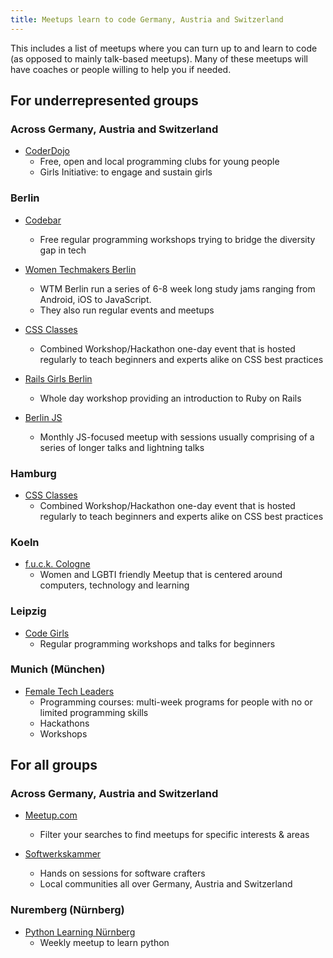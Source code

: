 ```yaml
---
title: Meetups learn to code Germany, Austria and Switzerland
---
```


This includes a list of meetups where you can turn up to and learn to code (as opposed to mainly talk-based meetups). 
Many of these meetups will have coaches or people willing to help you if needed.
 
## For underrepresented groups

### Across Germany, Austria and Switzerland

* [CoderDojo](https://coderdojo.com/)
  * Free, open and local programming clubs for young people
  * Girls Initiative: to engage and sustain girls
  
### Berlin

* [Codebar](https://codebar.io/berlin)
  * Free regular programming workshops trying to bridge the diversity gap in tech

* [Women Techmakers Berlin](http://wtmberlin.com/)
  * WTM Berlin run a series of 6-8 week long study jams ranging from Android, iOS to JavaScript. 
  * They also run regular events and meetups

* [CSS Classes](https://cssclass.es/)
  * Combined Workshop/Hackathon one-day event that is hosted regularly to teach beginners and experts alike on CSS best practices

* [Rails Girls Berlin](http://railsgirlsberlin.de/)  
  * Whole day workshop providing an introduction to Ruby on Rails

* [Berlin JS](https://berlinjs.org/)  
  * Monthly JS-focused meetup with sessions usually comprising of a series of longer talks and lightning talks


### Hamburg

* [CSS Classes](https://cssclass.es/)
  * Combined Workshop/Hackathon one-day event that is hosted regularly to teach beginners and experts alike on CSS best practices

### Koeln

* [f.u.c.k. Cologne](https://twitter.com/fuck_cologne)
  * Women and LGBTI friendly Meetup that is centered around computers, technology and learning

### Leipzig

* [Code Girls](https://codegirls.de/)
  * Regular programming workshops and talks for beginners

### Munich (München)

* [Female Tech Leaders](https://www.femaletechleaders.org/)
  * Programming courses: multi-week programs for people with no or limited programming skills
  * Hackathons
  * Workshops


## For all groups

### Across Germany, Austria and Switzerland

* [Meetup.com](http://meetup.com/)
  * Filter your searches to find meetups for specific interests & areas

* [Softwerkskammer](https://www.softwerkskammer.org/)
  * Hands on sessions for software crafters 
  * Local communities all over Germany, Austria and Switzerland
  
### Nuremberg (Nürnberg)

* [Python Learning Nürnberg](https://www.meetup.com/de-DE/Python-Learning-Nurnberg/)
  * Weekly meetup to learn python
